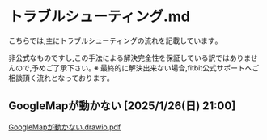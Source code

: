 # トラブルシューティング.md
こちらでは,主にトラブルシューティングの流れを記載しています｡

非公式なものですし,この手法による解決完全性を保証している訳ではありませんので,予めご了承下さい｡
※ 最終的に解決出来ない場合,fitbit公式サポートへご相談頂く流れとなっております｡


## GoogleMapが動かない [2025/1/26(日) 21:00]
[GoogleMapが動かない.drawio.pdf](https://github.com/171RR/GoogleFitbit/blob/277ece62b040cb3dccdcf806f2e30cd0cb5d65c1/%E3%83%88%E3%83%A9%E3%83%96%E3%83%AB%E3%82%B7%E3%83%A5%E3%83%BC%E3%83%86%E3%82%A3%E3%83%B3%E3%82%B0/GoogleMap%E3%81%8C%E5%8B%95%E3%81%8B%E3%81%AA%E3%81%84/GoogleMap%E3%81%8C%E5%8B%95%E3%81%8B%E3%81%AA%E3%81%84.drawio.pdf)
